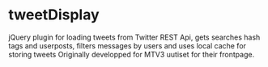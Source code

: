 tweetDisplay
============

jQuery plugin for loading tweets from Twitter REST Api, gets searches hash tags and userposts, filters messages by users and uses local cache for storing tweets
Originally developped for MTV3 uutiset for their frontpage.